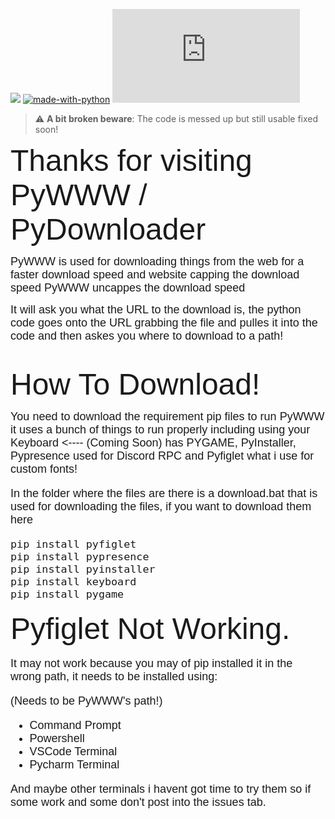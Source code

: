 ![](https://i.ibb.co/7pVnP49/Python-logo-and-wordmark-svg.png)
[![made-with-python](https://img.shields.io/badge/Made%20with-Python-1f425f.svg)](https://www.python.org/) [![Latest release](https://badgen.net/github/release/Naereen/Strapdown.js)](https://github.com/MooManisLoud/PyWWW)


> :warning: **A bit broken beware**: The code is messed up but still usable fixed soon!


<font size="7" face="Arial">Thanks for visiting PyWWW / PyDownloader</font>

<font size="4" face="Arial">PyWWW is used for downloading things from the web for a faster download speed and website capping the download speed PyWWW uncappes the download speed</font>

<font size="4" face="Arial">It will ask you what the URL to the download is, the python code goes onto the URL grabbing the file and pulles it into the code and then askes you where to download to a path!</font>

#

<font size="7" face="Arial">How To Download!</font>

<font size="4" face="Arial">You need to download the requirement pip files to run PyWWW it uses a bunch of things to run properly including using your Keyboard <---- (Coming Soon) has PYGAME, PyInstaller, Pypresence used for Discord RPC  and Pyfiglet what i use for custom fonts!<font>

<font size="4" face="Arial">In the folder where the files are there is a download.bat that is used for downloading the files, if you want to download them here</font>

```
pip install pyfiglet
pip install pypresence
pip install pyinstaller
pip install keyboard
pip install pygame
```

<font size="7" face="Arial">Pyfiglet Not Working.</font>

<font size="4" face="Arial">It may not work because you may of pip installed it in the wrong path, it needs to be installed using:</font>

(Needs to be PyWWW's path!)

- Command Prompt
- Powershell
- VSCode Terminal
- Pycharm Terminal

And maybe other terminals i havent got time to try them so if some work and some don't post into the issues tab.
#
